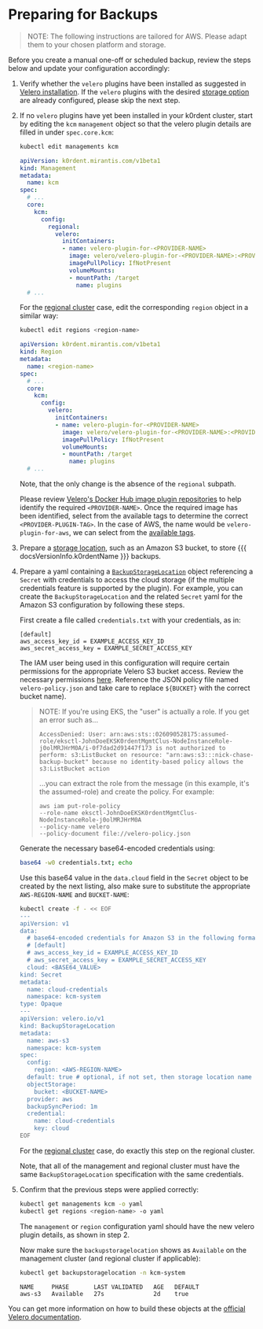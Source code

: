 # Preparing for Backups

> NOTE:
> The following instructions are tailored for AWS. Please adapt them to your chosen platform and storage.

Before you create a manual one-off or scheduled backup, review the steps below and update your configuration accordingly:

1. Verify whether the `velero` plugins have been installed as suggested in [Velero installation](customization.md#velero-installation).
  If the `velero` plugins with the desired [storage option](https://velero.io/docs/supported-providers/)
  are already configured, please skip the next step.

1. If no `velero` plugins have yet been installed in your k0rdent cluster,
   start by editing the `kcm` `management` object so
   that the velero plugin details are filled in under `spec.core.kcm`:

    ```sh
    kubectl edit managements kcm
    ```

    ```yaml
    apiVersion: k0rdent.mirantis.com/v1beta1
    kind: Management
    metadata:
      name: kcm
    spec:
      # ... 
      core:
        kcm:
          config:
            regional:
              velero:
                initContainers:
                - name: velero-plugin-for-<PROVIDER-NAME>
                  image: velero/velero-plugin-for-<PROVIDER-NAME>:<PROVIDER-PLUGIN-TAG>
                  imagePullPolicy: IfNotPresent
                  volumeMounts:
                  - mountPath: /target
                    name: plugins
      # ...
    ```

    For the [regional cluster](../regional-clusters/index.md) case, edit
    the corresponding `region` object in a similar way:

    ```sh
    kubectl edit regions <region-name>
    ```

    ```yaml
    apiVersion: k0rdent.mirantis.com/v1beta1
    kind: Region
    metadata:
      name: <region-name>
    spec:
      # ... 
      core:
        kcm:
          config:
            velero:
              initContainers:
              - name: velero-plugin-for-<PROVIDER-NAME>
                image: velero/velero-plugin-for-<PROVIDER-NAME>:<PROVIDER-PLUGIN-TAG>
                imagePullPolicy: IfNotPresent
                volumeMounts:
                - mountPath: /target
                  name: plugins
      # ...
    ```

    Note, that the only change is the absence of the `regional` subpath.

    Please review [Velero's Docker Hub image plugin repositories](https://hub.docker.com/u/velero?page=1&search=velero-plugin)
    to help identify the required `<PROVIDER-NAME>`.
    Once the required image has been identified, select from the available tags to determine the correct
    `<PROVIDER-PLUGIN-TAG>`. In the case of AWS, the name would be `velero-plugin-for-aws`, we can
    select from the [available tags](https://hub.docker.com/r/velero/velero-plugin-for-aws/tags).

1. Prepare a [storage location](https://velero.io/docs/supported-providers/), such as an Amazon S3 bucket, to store {{{ docsVersionInfo.k0rdentName }}} backups.

1. Prepare a yaml containing a [`BackupStorageLocation`](https://velero.io/docs/api-types/backupstoragelocation/)
   object referencing a `Secret` with credentials to access the cloud storage
   (if the multiple credentials feature is supported by the plugin).
   For example, you can create the `BackupStorageLocation` and the related `Secret`
   yaml for the Amazon S3 configuration by following these steps.

      First create a file called `credentials.txt` with your credentials, as in:

      ```console { .no-copy }
      [default]
      aws_access_key_id = EXAMPLE_ACCESS_KEY_ID
      aws_secret_access_key = EXAMPLE_SECRET_ACCESS_KEY
      ```

      The IAM user being used in this configuration will require certain permissions for the
      appropriate Velero S3 bucket access. Review the necessary permissions [here](https://github.com/vmware-tanzu/velero-plugin-for-aws?tab=readme-ov-file#option-1-set-permissions-with-an-iam-user). Reference the JSON policy file named `velero-policy.json` and take care to replace `${BUCKET}` with the correct bucket name).

      > NOTE:
      > If you're using EKS, the "user" is actually a role. If you get an error such as...
      >
      > ```text
      > AccessDenied: User: arn:aws:sts::026090528175:assumed-role/eksctl-JohnDoeEKSK0rdentMgmtClus-NodeInstanceRole-j0olMRJHrM0A/i-0f7dad2d91447f173 is not authorized to perform: s3:ListBucket on resource: "arn:aws:s3:::nick-chase-backup-bucket" because no identity-based policy allows the s3:ListBucket action
      > ```
      >
      > ...you can extract the role from the message (in this example, it's the assumed-role) and create the policy. For example:
      >
      > ```text
      > aws iam put-role-policy
      > --role-name eksctl-JohnDoeEKSK0rdentMgmtClus-NodeInstanceRole-j0olMRJHrM0A
      > --policy-name velero
      > --policy-document file://velero-policy.json
      > ```

      Generate the necessary base64-encoded credentials using:

      ```sh
      base64 -w0 credentials.txt; echo
      ```

      Use this base64 value in the `data.cloud` field in the `Secret` object
      to be created by the next listing, also make sure to substitute the
      appropriate `AWS-REGION-NAME` and `BUCKET-NAME`:

      ```sh
      kubectl create -f - << EOF
      ---
      apiVersion: v1
      data:
        # base64-encoded credentials for Amazon S3 in the following format:
        # [default]
        # aws_access_key_id = EXAMPLE_ACCESS_KEY_ID
        # aws_secret_access_key = EXAMPLE_SECRET_ACCESS_KEY
        cloud: <BASE64_VALUE>
      kind: Secret
      metadata:
        name: cloud-credentials
        namespace: kcm-system
      type: Opaque
      ---
      apiVersion: velero.io/v1
      kind: BackupStorageLocation
      metadata:
        name: aws-s3
        namespace: kcm-system
      spec:
        config:
          region: <AWS-REGION-NAME>
        default: true # optional, if not set, then storage location name must always be set in ManagementBackup
        objectStorage:
          bucket: <BUCKET-NAME>
        provider: aws
        backupSyncPeriod: 1m
        credential:
          name: cloud-credentials
          key: cloud
      EOF
      ```

    For the [regional cluster](../regional-clusters/index.md) case,
    do exactly this step on the regional cluster.

    Note, that all of the management and regional cluster must have
    the same `BackupStorageLocation` specification with the same
    credentials.

1. Confirm that the previous steps were applied correctly:

    ```sh
    kubectl get managements kcm -o yaml
    kubectl get regions <region-name> -o yaml
    ```

    The `management` or `region` configuration yaml should have
    the new velero plugin details, as shown in step 2.

    Now make sure the `backupstoragelocation` shows as `Available`
    on the management cluster (and regional cluster if applicable):

    ```sh
    kubectl get backupstoragelocation -n kcm-system
    ```

    ```console { .no-copy }
    NAME     PHASE       LAST VALIDATED   AGE   DEFAULT
    aws-s3   Available   27s              2d    true
    ```

You can get more information on how to build these objects at the [official Velero documentation](https://velero.io/docs/locations).
